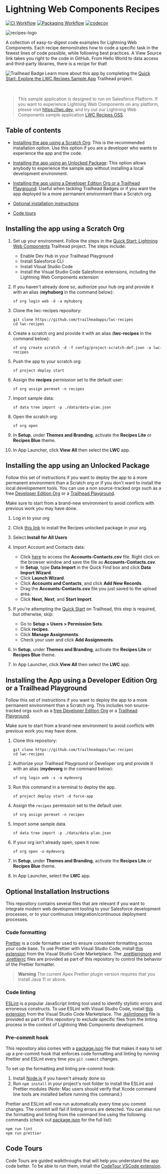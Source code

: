 # Lightning Web Components Recipes

[![CI Workflow](https://github.com/trailheadapps/lwc-recipes/workflows/CI/badge.svg)](https://github.com/trailheadapps/lwc-recipes/actions?query=workflow%3ACI) [![Packaging Workflow](https://github.com/trailheadapps/lwc-recipes/workflows/Packaging/badge.svg)](https://github.com/trailheadapps/lwc-recipes/actions?query=workflow%3A%22Packaging%22) [![codecov](https://codecov.io/gh/trailheadapps/lwc-recipes/branch/main/graph/badge.svg)](https://codecov.io/gh/trailheadapps/lwc-recipes)

![recipes-logo](recipes-logo.png)

A collection of easy-to-digest code examples for Lightning Web Components. Each recipe demonstrates how to code a specific task in the fewest lines of code possible, while following best practices. A View Source link takes you right to the code in GitHub. From Hello World to data access and third-party libraries, there is a recipe for that!

<div>
    <img src="https://res.cloudinary.com/hy4kyit2a/f_auto,fl_lossy,q_70,w_50/learn/projects/quick-start-lwc-recipes-app/bb501c3216ac163958f036fb90357955_badge.png" align="left" alt="Trailhead Badge"/>
    Learn more about this app by completing the <a href="https://trailhead.salesforce.com/content/learn/projects/quick-start-lwc-recipes-app">Quick Start: Explore the LWC Recipes Sample App</a> Trailhead project.
    <br/>
    <br/>
    <br/>
</div>

> This sample application is designed to run on Salesforce Platform. If you want to experience Lightning Web Components on any platform, please visit https://lwc.dev, and try out our Lightning Web Components sample application [LWC Recipes OSS](https://github.com/trailheadapps/lwc-recipes-oss).

## Table of contents

-   [Installing the app using a Scratch Org](#installing-the-app-using-a-scratch-org): This is the recommended installation option. Use this option if you are a developer who wants to experience the app and the code.

-   [Installing the app using an Unlocked Package](#installing-the-app-using-an-unlocked-package): This option allows anybody to experience the sample app without installing a local development environment.

-   [Installing the app using a Developer Edition Org or a Trailhead Playground](#installing-the-app-using-a-developer-edition-org-or-a-trailhead-playground): Useful when tackling Trailhead Badges or if you want the app deployed to a more permanent environment than a Scratch org.

-   [Optional installation instructions](#optional-installation-instructions)

-   [Code tours](#code-tours)

## Installing the app using a Scratch Org

1. Set up your environment. Follow the steps in the [Quick Start: Lightning Web Components](https://trailhead.salesforce.com/content/learn/projects/quick-start-lightning-web-components/) Trailhead project. The steps include:

    - Enable Dev Hub in your Trailhead Playground
    - Install Salesforce CLI
    - Install Visual Studio Code
    - Install the Visual Studio Code Salesforce extensions, including the Lightning Web Components extension

1. If you haven't already done so, authorize your hub org and provide it with an alias (**myhuborg** in the command below):

    ```
    sf org login web -d -a myhuborg
    ```

1. Clone the lwc-recipes repository:

    ```
    git clone https://github.com/trailheadapps/lwc-recipes
    cd lwc-recipes
    ```

1. Create a scratch org and provide it with an alias (**lwc-recipes** in the command below):

    ```
    sf org create scratch -d -f config/project-scratch-def.json -a lwc-recipes
    ```

1. Push the app to your scratch org:

    ```
    sf project deploy start
    ```

1. Assign the **recipes** permission set to the default user:

    ```
    sf org assign permset -n recipes
    ```

1. Import sample data:

    ```
    sf data tree import -p ./data/data-plan.json
    ```

1. Open the scratch org:

    ```
    sf org open
    ```

1. In **Setup**, under **Themes and Branding**, activate the **Recipes Lite** or **Recipes Blue** theme.

1. In App Launcher, click **View All** then select the **LWC** app.

## Installing the app using an Unlocked Package

Follow this set of instructions if you want to deploy the app to a more permanent environment than a Scratch org or if you don't want to install the local developement tools. You can use a non source-tracked orgs such as a free [Developer Edition Org](https://developer.salesforce.com/signup) or a [Trailhead Playground](https://trailhead.salesforce.com/).

Make sure to start from a brand-new environment to avoid conflicts with previous work you may have done.

1. Log in to your org

1. Click [this link](https://login.salesforce.com/packaging/installPackage.apexp?p0=04t3t0000037tzEAAQ) to install the Recipes unlocked package in your org.

1. Select **Install for All Users**

1. Import Account and Contacts data:

    - Click [here](https://raw.githubusercontent.com/trailheadapps/lwc-recipes/main/data/Accounts-Contacts.csv) to access the **Accounts-Contacts.csv** file. Right click on the browser window and save the file as **Accounts-Contacts.csv**.
    - In **Setup**, type **Data Import** in the Quick Find box and click **Data Import Wizard**.
    - Click **Launch Wizard**.
    - Click **Accounts and Contacts**, and click **Add New Records**.
    - Drag the **Accounts-Contacts.csv** file you just saved to the upload area.
    - Click **Next**, **Next**, and **Start Import**.

1. If you're attempting the [Quick Start](https://trailhead.salesforce.com/en/content/learn/projects/quick-start-lwc-recipes-app) on Trailhead, this step is required, but otherwise, skip:

    - Go to **Setup > Users > Permission Sets**.
    - Click **recipes**.
    - Click **Manage Assignments**.
    - Check your user and click **Add Assignments**.

1. In **Setup**, under **Themes and Branding**, activate the **Recipes Lite** or **Recipes Blue** theme.

1. In App Launcher, click **View All** then select the **LWC** app.

## Installing the App using a Developer Edition Org or a Trailhead Playground

Follow this set of instructions if you want to deploy the app to a more permanent environment than a Scratch org.
This includes non source-tracked orgs such as a [free Developer Edition Org](https://developer.salesforce.com/signup) or a [Trailhead Playground](https://trailhead.salesforce.com/).

Make sure to start from a brand-new environment to avoid conflicts with previous work you may have done.

1. Clone this repository:

    ```
    git clone https://github.com/trailheadapps/lwc-recipes
    cd lwc-recipes
    ```

1. Authorize your Trailhead Playground or Developer org and provide it with an alias (**mydevorg** in the command below):

    ```
    sf org login web -s -a mydevorg
    ```

1. Run this command in a terminal to deploy the app.

    ```
    sf project deploy start -d force-app
    ```

1. Assign the `recipes` permission set to the default user.

    ```
    sf org assign permset -n recipes
    ```

1. Import some sample data.

    ```
    sf data tree import -p ./data/data-plan.json
    ```

1. If your org isn't already open, open it now:

    ```
    sf org open -o mydevorg
    ```

1. In **Setup**, under **Themes and Branding**, activate the **Recipes Lite** or **Recipes Blue** theme.

1. In App Launcher, select the **LWC** app.

## Optional Installation Instructions

This repository contains several files that are relevant if you want to integrate modern web development tooling to your Salesforce development processes, or to your continuous integration/continuous deployment processes.

### Code formatting

[Prettier](https://prettier.io/) is a code formatter used to ensure consistent formatting across your code base. To use Prettier with Visual Studio Code, install [this extension](https://marketplace.visualstudio.com/items?itemName=esbenp.prettier-vscode) from the Visual Studio Code Marketplace. The [.prettierignore](/.prettierignore) and [.prettierrc](/.prettierrc) files are provided as part of this repository to control the behavior of the Prettier formatter.

> **Warning**
> The current Apex Prettier plugin version requires that you install Java 11 or above.

### Code linting

[ESLint](https://eslint.org/) is a popular JavaScript linting tool used to identify stylistic errors and erroneous constructs. To use ESLint with Visual Studio Code, install [this extension](https://marketplace.visualstudio.com/items?itemName=salesforce.salesforcedx-vscode-lwc) from the Visual Studio Code Marketplace. The [.eslintignore](/.eslintignore) file is provided as part of this repository to exclude specific files from the linting process in the context of Lightning Web Components development.

### Pre-commit hook

This repository also comes with a [package.json](./package.json) file that makes it easy to set up a pre-commit hook that enforces code formatting and linting by running Prettier and ESLint every time you `git commit` changes.

To set up the formatting and linting pre-commit hook:

1. Install [Node.js](https://nodejs.org) if you haven't already done so
1. Run `npm install` in your project's root folder to install the ESLint and Prettier modules (Note: Mac users should verify that Xcode command line tools are installed before running this command.)

Prettier and ESLint will now run automatically every time you commit changes. The commit will fail if linting errors are detected. You can also run the formatting and linting from the command line using the following commands (check out [package.json](./package.json) for the full list):

```
npm run lint
npm run prettier
```

## Code Tours

Code Tours are guided walkthroughs that will help you understand the app code better. To be able to run them, install the [CodeTour VSCode extension](https://marketplace.visualstudio.com/items?itemName=vsls-contrib.codetour).
